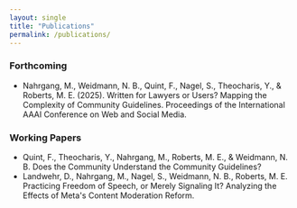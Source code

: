 ```yaml
---
layout: single
title: "Publications"
permalink: /publications/
---
```

### Forthcoming

- Nahrgang, M., Weidmann, N. B., Quint, F., Nagel, S., Theocharis, Y., & Roberts, M. E. (2025). Written for Lawyers or Users? Mapping the Complexity of Community Guidelines. Proceedings of the International AAAI Conference on Web and Social Media.


### Working Papers

- Quint, F., Theocharis, Y., Nahrgang, M., Roberts, M. E., & Weidmann, N. B. Does the Community Understand the Community Guidelines?
- Landwehr, D., Nahrgang, M., Nagel, S., Weidmann, N. B., Roberts, M. E. Practicing Freedom of Speech, or Merely Signaling It? Analyzing the Effects of Meta's Content Moderation Reform. 
